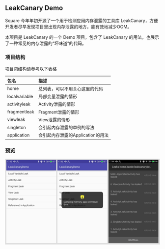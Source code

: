 ## LeakCanary Demo
Square 今年年初开源了一个用于检测应用内存泄露的工具库 LeakCanary，方便开发者尽早发现项目里出现内存泄露的地方，能有效地减少OOM。

本项目是 LeakCanary 的一个 Demo 项目，包含了 LeakCanary 的用法，也展示了一种常见的内存泄露的“坏味道”的代码。

### 项目结构
项目包结构请参考以下表格

| 包名 | 描述 | 
| :------- | :------ | 
| home | 总列表，可以不用关心这里的代码 |
| localvariable | 局部变量泄露的情形 |
| activityleak | Activity泄露的情形 |
| fragmentleak | Fragment泄露的情形 |
| viewleak | View泄露的情形 |
| singleton | 会引起内存泄露的单例的写法 |
| application | 会引起内存泄露的Application的用法 |

### 预览
![](preview.jpg)

